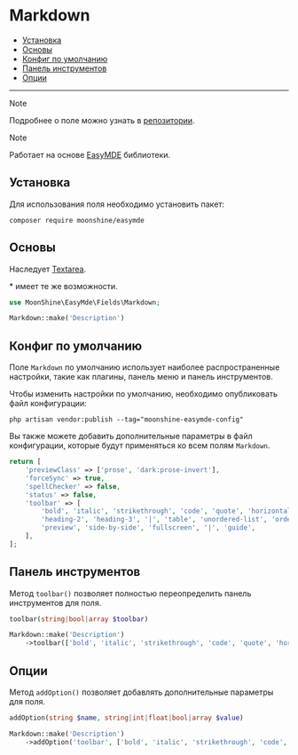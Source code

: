 # Markdown

- [Установка](#installation)
- [Основы](#basics)
- [Конфиг по умолчанию](#default-config)
- [Панель инструментов](#toolbar)
- [Опции](#options)

---

> [!NOTE]
> Подробнее о поле можно узнать в [репозитории](https://github.com/moonshine-software/easymde).

> [!NOTE]
> Работает на основе [EasyMDE](https://github.com/Ionaru/easy-markdown-editor) библиотеки.

<a name="installation"></a>
## Установка

Для использования поля необходимо установить пакет:

```shell
composer require moonshine/easymde
```

<a name="basics"></a>
## Основы

Наследует [Textarea](/docs/{{version}}/fields/textarea).

\* имеет те же возможности.

```php
use MoonShine\EasyMde\Fields\Markdown;

Markdown::make('Description')
```

<a name="default-config"></a>
## Конфиг по умолчанию

Поле `Markdown` по умолчанию использует наиболее распространенные настройки, такие как плагины, панель меню и панель инструментов.

Чтобы изменить настройки по умолчанию, необходимо опубликовать файл конфигурации:

```shell
php artisan vendor:publish --tag="moonshine-easymde-config"
```

Вы также можете добавить дополнительные параметры в файл конфигурации, которые будут применяться ко всем полям `Markdown`.

```php
return [
    'previewClass' => ['prose', 'dark:prose-invert'],
    'forceSync' => true,
    'spellChecker' => false,
    'status' => false,
    'toolbar' => [
        'bold', 'italic', 'strikethrough', 'code', 'quote', 'horizontal-rule', '|', 'heading-1',
        'heading-2', 'heading-3', '|', 'table', 'unordered-list', 'ordered-list', '|', 'link', 'image', '|',
        'preview', 'side-by-side', 'fullscreen', '|', 'guide',
    ],
];
```

<a name="toolbar"></a>
## Панель инструментов

Метод `toolbar()` позволяет полностью переопределить панель инструментов для поля.

```php
toolbar(string|bool|array $toolbar)
```

```php
Markdown::make('Description')
    ->toolbar(['bold', 'italic', 'strikethrough', 'code', 'quote', 'horizontal-rule'])
```

<a name="options"></a>
## Опции

Метод `addOption()` позволяет добавлять дополнительные параметры для поля.

```php
addOption(string $name, string|int|float|bool|array $value)
```

```php
Markdown::make('Description')
    ->addOption('toolbar', ['bold', 'italic', 'strikethrough', 'code', 'quote', 'horizontal-rule'])
```
